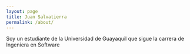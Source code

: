 ```yaml
---
layout: page
title: Juan Salvatierra
permalink: /about/
---
```



Soy un estudiante de la Universidad de Guayaquil que sigue la carrera de Ingeniera en Software
